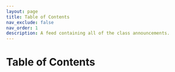 ```yaml
---
layout: page
title: Table of Contents
nav_exclude: false
nav_order: 1
description: A feed containing all of the class announcements.
---
```


# Table of Contents
